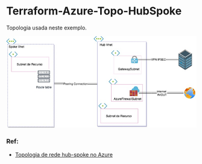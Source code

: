 # Terraform-Azure-Topo-HubSpoke
Topologia usada neste exemplo. 

![Topologia](./images/azure_hub-spoke-Page-1.jpg)



### Ref:
- [Topologia de rede hub-spoke no Azure
](https://docs.microsoft.com/pt-br/azure/architecture/reference-architectures/hybrid-networking/hub-spoke?tabs=cli)